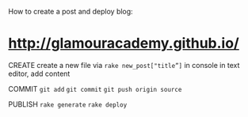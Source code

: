 How to create a post and deploy blog:

http://glamouracademy.github.io/
=========================

CREATE
create a new file via `rake new_post["title”]` in console
in text editor, add content

COMMIT 
`git add`
`git commit`
`git push origin source`

PUBLISH
`rake generate`
`rake deploy`
